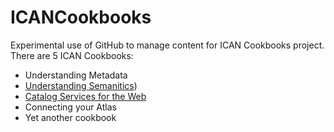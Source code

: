 ICANCookbooks
=============

Experimental use of GitHub to manage content for ICAN Cookbooks project. There are 5 ICAN Cookbooks:

- Understanding Metadata
- [Understanding Semanitics](documents/301-F05_Understanding_Semantics/README.md "Understanding Semantics"))
- [Catalog Services for the Web](documents/301-F05_Catalog_Services/README.md "Catalog Services for the Web")
- Connecting your Atlas
- Yet another cookbook
